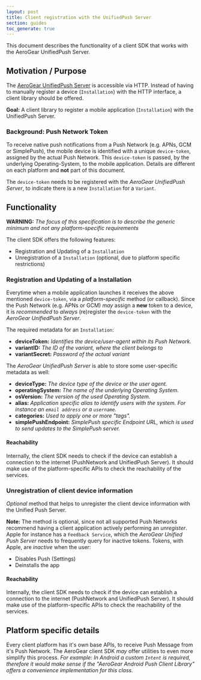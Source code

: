 ```yaml
---
layout: post
title: Client registration with the UnifiedPush Server
section: guides
toc_generate: true
---
```


This document describes the functionality of a client SDK that works with the AeroGear UnifiedPush Server.

## Motivation / Purpose

The [AeroGear UnifiedPush Server](https://github.com/aerogear/aerogear-unifiedpush-server) is accessible via HTTP. Instead of having to manually register a device (```Installation```) with the HTTP interface, a client library should be offered.

**Goal:** A client library to register a mobile application (```Installation```) with the UnifiedPush Server.

### Background: Push Network Token

To receive native push notifications from a Push Network (e.g. APNs, GCM or SimplePush), the mobile device is identified with a unique ```device-token```, assigned by the actual Push Network. This ```device-token``` is passed, by the underlying Operating-System, to the mobile application. Details are different on each platform and  **not** part of this document.

The ```device-token``` needs to be registered with the _AeroGear UnifiedPush Server_, to indicate there is a new ```Installation``` for a ```Variant```.

## Functionality

**WARNING:** _The focus of this specification is to describe the generic minimum and not any platform-specific requirements_

The client SDK offers the following features:

* Registration and Updating of a ```Installation```
* Unregistration of a ```Installation``` (optional, due to platform specific restrictions)

### Registration and Updating of a Installation

Everytime when a mobile application launches it receives the above mentioned ```device-token```, via a _platform-specific_ method (or callback). Since the Push Network (e.g. APNs or GCM) _may_ assign a **new** token to a device, it is _recommended_ to _always_ (re)register the ```device-token``` with the _AeroGear UnifiedPush Server_.

The required metadata for an ```Installation```:

* **deviceToken:** _Identifies the device/user-agent within its Push Network._
* **variantID:** _The ID of the variant, where the client belongs to_
* **variantSecret:** _Password of the actual variant_

The _AeroGear UnifiedPush Server_ is able to store some user-specific metadata as well:

* **deviceType:** _The device type of the device or the user agent._
* **operatingSystem:** _The name of the underlying Operating System._
* **osVersion:** _The version of the used Operating System._
* **alias:** _Application specific alias to identify users with the system. For instance an ```email address``` or a ```username```._
* **categories:** _Used to apply one or more "tags"._
* **simplePushEndpoint:** _SimplePush specific Endpoint URL, which is used to send updates to the SimplePush server._

#### Reachability

Internally, the client SDK needs to check if the device can establish a connection to the internet (PushNetwork and UnifiedPush Server). It should make use of the platform-specific APIs to check the reachability of the services.

### Unregistration of client device information

_Optional_ method that helps to unregister the client device information with the Unified Push Server.

**Note:** The method is optional, since not all supported Push Networks recommend having a client application actively performing an _unregister_. Apple for instance has a ```Feedback Service```, which the _AeroGear Unified Push Server_ needs to frequently query for inactive tokens. Tokens, with Apple, are _inactive_ when the user:

* Disables Push (Settings)
* Deinstalls the app

#### Reachability

Internally, the client SDK needs to check if the device can establish a connection to the internet (PushNetwork and UnifiedPush Server). It should make use of the platform-specific APIs to check the reachability of the services.

## Platform specific details

Every client platform has it's own base APIs, to receive Push Message from it's Push Network. The AeroGear client SDK _may_ offer utilities to even more simplify this process.
_For example: In Android a custom ```Intent``` is required, therefore it would make sense if the "AeroGear Android Push Client Library" offers a convenience implementation for this class._
